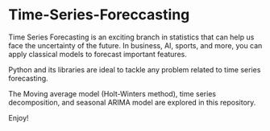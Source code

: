 # Time-Series-Foreccasting
Time Series Forecasting is an exciting branch in statistics that can help us face the uncertainty of the future. In business, AI, sports, and more,
you can apply classical models to forecast important features.

Python and its libraries are ideal to tackle any problem related to time series forecasting.

The Moving average model (Holt-Winters method), time series decomposition, and seasonal ARIMA model are explored in this repository.

Enjoy!
